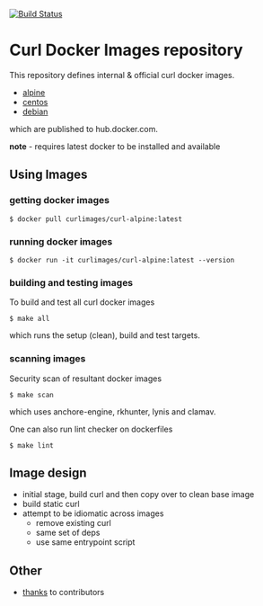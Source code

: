 [![Build Status](https://travis-ci.org/xquery/curl-docker.svg?branch=master)](https://travis-ci.org/xquery/curl-docker)

# Curl Docker Images repository

This repository defines internal & official curl docker images.

* [alpine](alpine/)
* [centos](centos/)
* [debian](debian/)

which are published to hub.docker.com.

__note__ - requires latest docker to be installed and available

## Using Images

### getting docker images

```
$ docker pull curlimages/curl-alpine:latest
```

### running docker images

```
$ docker run -it curlimages/curl-alpine:latest --version
```

### building and testing images

To build and test all curl docker images
```
$ make all
```
which runs the setup (clean), build and test targets.

### scanning images

Security scan of resultant docker images
```
$ make scan
```
which uses anchore-engine, rkhunter, lynis and clamav.

One can also run lint checker on dockerfiles
```
$ make lint
```

## Image design

* initial stage, build curl and then copy over to clean base image
* build static curl
* attempt to be idiomatic across images
    * remove existing curl
    * same set of deps
    * use same entrypoint script

## Other

* [thanks](docs/THANKS) to contributors
